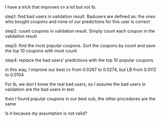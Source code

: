 I have a trick that improves cv a lot but not lb.

step1: find bad users in validation result. Badusers are defined as: the ones who bought coupons and none of our predictions for this user is correct

step2: count coupons in validation result. Simply count each coupon in the validation result

step3: find the most popular coupons. Sort the coupons by count and save the top 10 coupons with most count

step4: replace the bad users' predictions with the top 10 popular coupons

in this way, I improve our best cv from 0.0267 to 0.0274, but LB from 0.0112 to 0.0104

For lb, we don't know the real bad users, so I assume the bad users in validation are the bad users in test

then I found popular coupons in our best sub, the other procedures are the same

Is it because my assumption is not valid?
